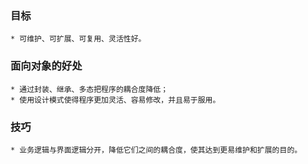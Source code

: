 ### 目标
    * 可维护、可扩展、可复用、灵活性好。
    
### 面向对象的好处
    * 通过封装、继承、多态把程序的耦合度降低；
    * 使用设计模式使得程序更加灵活、容易修改，并且易于服用。
    
### 技巧
    * 业务逻辑与界面逻辑分开，降低它们之间的耦合度，使其达到更易维护和扩展的目的。

